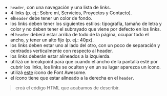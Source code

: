 

- `header`, con una navegación y una lista de links.
- 4 links (p. ej.: Sobre mí, Servicios, Proyectos y Contacto).
- el`header` debe tener un color de fondo.
- los links deben tener los siguientes estilos: tipografía, tamaño de letra y color y no deben tener el subrayado que viene por defecto en los links.
- el `header` deberá estar arriba de todo de la página, ocupar todo el ancho, y tener un alto fijo (p. ej.: 40px).
- los links deben estar uno al lado del otro, con un poco de separación y centrados verticalmente con respecto al header.
- los links deberán estar alineados a la izquierda.
- utilizá un breakpoint para que cuando el ancho de la pantalla esté por cubrir los links, los links se oculten y en un su lugar aparezca un ícono.
- utilizá [este](https://fontawesome.com/icons/bars?style=solid) ícono de Font Awesome.
- el ícono tiene que estar alineado a la derecha en el `header`.

> creá el código HTML que acabamos de describir.